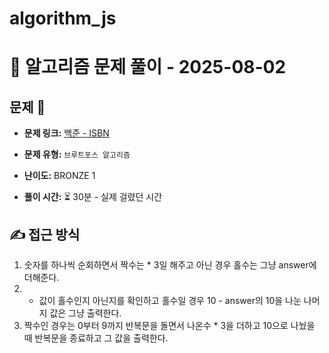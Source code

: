 # algorithm_js

# 📝 알고리즘 문제 풀이 - 2025-08-02

## 문제 📖

- **문제 링크:** [백준 - ISBN](https://www.acmicpc.net/problem/14626)

- **문제 유형:** `브루트포스 알고리즘`

- **난이도:** BRONZE 1

- **풀이 시간:** ⏳ 30분 - 실제 걸렸던 시간

## ✍ 접근 방식

1. 숫자를 하나씩 순회하면서 짝수는 \* 3일 해주고 아닌 경우 홀수는 그냥 answer에 더해준다.
2. - 값이 홀수인지 아닌지를 확인하고 홀수일 경우 10 - answer의 10을 나눈 나머지 값은 그냥 출력한다.
3. 짝수인 경우는 0부터 9까지 반복문을 돌면서 나온수 \* 3을 더하고 10으로 나눴을 때 반복문을 종료하고 그 값을 출력한다.
